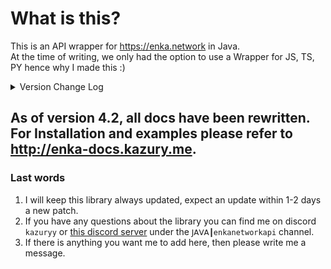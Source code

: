 # What is this?

This is an API wrapper for https://enka.network in Java.
<br> At the time of writing, we only had the option to use a Wrapper for JS, TS, PY hence why I made this :)

<details>
<summary>Version Change Log</summary>

> Update - 05/06/2024 - Library Version: 4.7 | Genshin Impact Update, Honkai: Star Rail Improvements
- Added new 4.7 [version data](<https://github.com/kazuryyx/EnkaNetworkAPI/commit/f30b722bb6567d9101390f8bdd3bf8a66ccb5556>)
- New Methods:
  - ``SRUserInformation#getProfilePictureIdentifier``
  - ``EnkaNetworkAPI#fetchProfileData``
- Fixes a bug if relics were empty
- Adds missing Aventurine, Gallagher

> Update - 08/05/2024 - Library Version: 4.6 | Honkai: Star Rail Update
- Added new 2.2 [version data](<https://github.com/kazuryyx/EnkaNetworkAPI/commit/e97b3a2b14bfa68df50472121c0920a7554dc69c>)
- New Methods:
  - ``SRUserCharacter#getTreeElements``
  - ``SRUserCharacter#getProps``
  - ``SRUserInformation#getMusicCount``
  - ``SRUserInformation#getRelicCount``
  - ``SRUserInformation#getBookCount``
  - ``SRUserInformation#getPureFictionLevel``
  - ``SRUserInformation#getPureFictionStars``
  - ``SRRelic#getSetId``
  - ``SRLightcone#getId``
  - ``SRLightcone#getGameData``
- New Caches: ``HONKAI_META``, ``HONKAI_LIGHTCONES``

> Update - 24/04/2024 - Library Version: 4.6 | Genshin Impact Update
- Added new 4.6 [version data](<https://github.com/kazuryyx/EnkaNetworkAPI/commit/f8f0b4a574c53df32292c5aa45bb872305ef8700>)
- Method deprecations:
    - ``SRCharacterData#getPath``. Use ``SRCharacterData#getCharacterPath`` instead
- New Methods & Changes:
    - ``EnkaCaches#getProfileIcon(Pair)`` -> ``EnkaCaches#getProfileIcon(long)``
    - ``GenshinUserWeapon#getId``
    - ``GenshinArtifact#getAscensionData``
    - ``GenshinUserCharacter#getAscensionData``
    - ``GenshinUserWeapon#getAscensionData``
- Adds support for calculating character, weapon mats & relic experience. See [the docs](<https://enka-docs.kazury.me/api/material-calculation>) for example.
- Adds support for blocking caches. See [the docs](<https://enka-docs.kazury.me/api/getting-started#blocking-specific-caches>) for example.
- Several bug fixes introduced in previous version & during changes

**Note:** There have been other changes before 4.3, however I will not include them here. I will update this when a new version drops
</details>

## As of version 4.2, all docs have been rewritten. For Installation and examples please refer to http://enka-docs.kazury.me.

### Last words
1. I will keep this library always updated, expect an update within 1-2 days a new patch.
2. If you have any questions about the library you can find me on discord ``kazuryy`` or [this discord server](https://discord.gg/CuXPVGJDhk) under the ``𝖩𝖠𝖵𝖠┃enkanetworkapi`` channel.
3. If there is anything you want me to add here, then please write me a message.
